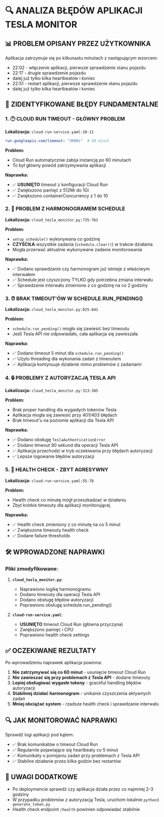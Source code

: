 # 🔍 ANALIZA BŁĘDÓW APLIKACJI TESLA MONITOR

## 📊 **PROBLEM OPISANY PRZEZ UŻYTKOWNIKA**

Aplikacja zatrzymuje się po kilkunastu minutach z następującym wzorcem:
- 22:02 - włączenie aplikacji, pierwsze sprawdzenie stanu pojazdu
- 22:17 - drugie sprawdzenie pojazdu 
- dalej już tylko kilka heartbeatów i koniec
- 22:51 - restart aplikacji, pierwsze sprawdzenie stanu pojazdu
- dalej już tylko kilka heartbeatów i koniec

## 🚨 **ZIDENTYFIKOWANE BŁĘDY FUNDAMENTALNE**

### **1. 🕐 CLOUD RUN TIMEOUT - GŁÓWNY PROBLEM**
**Lokalizacja:** `cloud-run-service.yaml:10-11`
```yaml
run.googleapis.com/timeout: "3600s"  # 60 minut
```

**Problem:** 
- Cloud Run automatycznie zabija instancję po 60 minutach
- To był główny powód zatrzymywania aplikacji

**Naprawka:**
- ✅ **USUNIĘTO** timeout z konfiguracji Cloud Run
- ✅ Zwiększono pamięć z 512Mi do 1Gi
- ✅ Zwiększono containerConcurrency z 1 do 10

### **2. 🔄 PROBLEM Z HARMONOGRAMEM SCHEDULE**
**Lokalizacja:** `cloud_tesla_monitor.py:735-761`

**Problem:**
- `setup_schedule()` wykonywana co godzinę
- **CZYŚCIŁA** wszystkie zadania (`schedule.clear()`) w trakcie działania
- Mogła przerwać aktualnie wykonywane zadanie monitorowania

**Naprawka:**
- ✅ Dodano sprawdzanie czy harmonogram już istnieje z właściwym interwałem
- ✅ Schedule jest czyszczony TYLKO gdy potrzebna zmiana interwału
- ✅ Sprawdzanie interwału zmienione z co godzinę na co 2 godziny

### **3. ⏰ BRAK TIMEOUT'ÓW W SCHEDULE.RUN_PENDING()**
**Lokalizacja:** `cloud_tesla_monitor.py:825-841`

**Problem:**
- `schedule.run_pending()` mogło się zawiesić bez timeoutu
- Jeśli Tesla API nie odpowiadało, cała aplikacja się zawieszała

**Naprawka:**
- ✅ Dodano timeout 5 minut dla `schedule.run_pending()`
- ✅ Użyto threading dla wykonania zadań z timeoutem
- ✅ Aplikacja kontynuuje działanie mimo problemów z zadaniami

### **4. 🔒 PROBLEMY Z AUTORYZACJĄ TESLA API**
**Lokalizacja:** `cloud_tesla_monitor.py:313-385`

**Problem:**
- Brak proper handling dla wygasłych tokenów Tesla
- Aplikacja mogła się zawiesić przy 401/403 błędach
- Brak timeout'u na poziomie aplikacji dla Tesla API

**Naprawka:**
- ✅ Dodano obsługę `TeslaAuthenticationError`
- ✅ Dodano timeout 90 sekund dla operacji Tesla API
- ✅ Aplikacja przechodzi w tryb oczekiwania przy błędach autoryzacji
- ✅ Lepsze logowanie błędów autoryzacji

### **5. 🔧 HEALTH CHECK - ZBYT AGRESYWNY**
**Lokalizacja:** `cloud-run-service.yaml:55-78`

**Problem:**
- Health check co minutę mógł przeszkadzać w działaniu
- Zbyt krótkie timeouty dla aplikacji monitorującej

**Naprawka:**
- ✅ Health check zmieniony z co minutę na co 5 minut
- ✅ Zwiększone timeouty health check
- ✅ Dodane failure thresholds

## 🛠️ **WPROWADZONE NAPRAWKI**

### **Pliki zmodyfikowane:**

1. **`cloud_tesla_monitor.py`**:
   - Naprawiono logikę harmonogramu
   - Dodano timeouty dla operacji Tesla API
   - Dodano obsługę błędów autoryzacji
   - Poprawiono obsługę schedule.run_pending()

2. **`cloud-run-service.yaml`**:
   - **USUNIĘTO** timeout Cloud Run (główna przyczyna)
   - Zwiększono pamięć i CPU
   - Poprawiono health check settings

## ✅ **OCZEKIWANE REZULTATY**

Po wprowadzeniu naprawek aplikacja powinna:

1. **Nie zatrzymywać się co 60 minut** - usunięcie timeout Cloud Run
2. **Nie zawieszać się przy problemach z Tesla API** - dodane timeouty
3. **Lepiej obsługiwać wygasłe tokeny** - graceful handling błędów autoryzacji
4. **Stabilniej działać harmonogram** - unikanie czyszczenia aktywnych zadań
5. **Mniej obciążać system** - rzadsze health check i sprawdzanie interwału

## 🔍 **JAK MONITOROWAĆ NAPRAWKI**

Sprawdź logi aplikacji pod kątem:
- ✅ Brak komunikatów o timeout Cloud Run
- ✅ Regularnie pojawiające się heartbeaty co 5 minut
- ✅ Komunikaty o pomijaniu zadań przy problemach z Tesla API
- ✅ Stabilne działanie przez kilka godzin bez restartów

## 📝 **UWAGI DODATKOWE**

- Po deploymencie sprawdź czy aplikacja działa przez co najmniej 2-3 godziny
- W przypadku problemów z autoryzacją Tesla, uruchom lokalnie `python3 generate_token.py`
- Health check endpoint `/health` powinien odpowiadać stabilnie 
